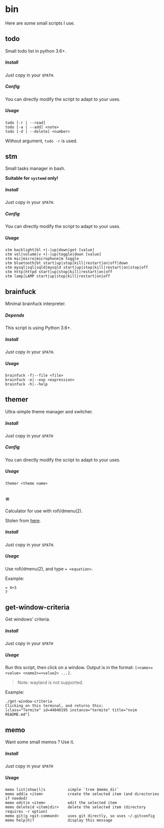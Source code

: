 # bin

Here are some small scripts I use.

## todo
Small todo list in python 3.6+.

##### Install
Just copy in your `$PATH`.

##### Config
You can directly modify the script to adapt to your uses.

##### Usage
```
todo [-r | --read]
todo [-a | --add] <note>
todo [-d | --delete] <number>
```
Without argument, `todo -r` is used.

## stm
Small tasks manager in bash.

**Suitable for `systemd` only!**

##### Install
Just copy in your `$PATH`.

##### Config
You can directly modify the script to adapt to your uses.

##### Usage
```
stm backlight|bl +|-|up|down|get [value]
stm vol|volume|v +|-|up|toggle|down [value]
stm mic|micro|microphone|m toggle
stm bluetooth|bt start|up|stop|kill|restart|on|off|down
stm mysql|sql|sqld|mysqld start|up|stop|kill|restart|on|stop|off
stm http|httpd start|up|stop|kill|restart|on|off
stm lamp|LAMP start|up|stop|kill|restart|on|off
```

## brainfuck
Minimal brainfuck interpreter.

##### Depends
This script is using Python 3.6+.

##### Install
Just copy in your `$PATH`.

##### Usage
```
brainfuck -f|--file <file>
brainfuck -e|--exp <expression>
brainfuck -h|--help
```

## themer
Ultra-simple theme manager and switcher.

##### Install
Just copy in your `$PATH`

##### Config
You can directly modify the script to adapt to your uses.

##### Usage
```
themer <theme name>
```

## =
Calculator for use with rofi/dmenu(2).

Stolen from [here](https://github.com/onespaceman/menu-calc).

##### Install
Just copy in your `$PATH`.

##### Usage
Use rofi/dmenu(2), and type `= <equation>`.

Example:
```
= 4+3
7
```

## get-window-criteria
Get windows' criteria.

##### Install
Just copy in your `$PATH`

##### Usage
Run this script, then click on a window.
Output is in the format: `[<name>=<value> <name2>=<value2> ...]`.

> Note: wayland is not supported.

Example:
```
./get-window-criteria
Clicking on this terminal, and returns this:
[class="Termite" id=44040195 instance="termite" title="nvim README.md"]
```

## memo
Want some small memos ? Use it.

##### Install
Just copy in your `$PATH`

##### Usage
```
memo list|show|l|s	    	simple `tree $memo_dir`
memo add|a <item>	    	create the selected item (and directories if needed)
memo edit|e <item>	    	edit the selected item
memo delete|d <item|dir>	delete the selected item (directory requires -r option)
memo git|g <git-command>	uses git directly, so uses ~/.gitconfig
memo help|h|?		    	display this message
```
